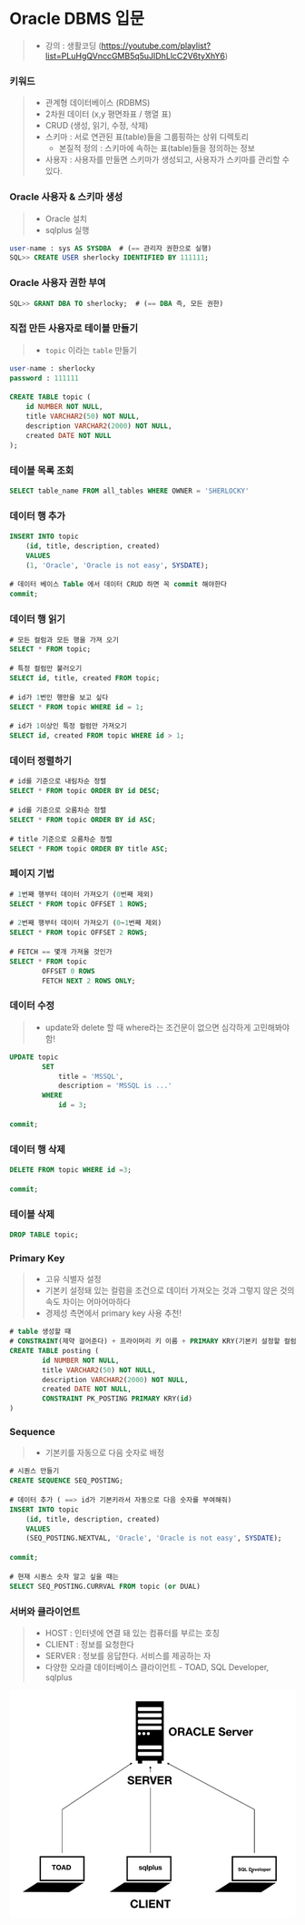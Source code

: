 # Oracle DBMS 입문



> - 강의 : 생활코딩 (https://youtube.com/playlist?list=PLuHgQVnccGMB5q5uJIDhLlcC2V6tyXhY6)



### 키워드

> - 관계형 데이터베이스 (RDBMS)
> - 2차원 데이터 (x,y 평면좌표 / 행열 표)
> - CRUD (생성, 읽기, 수정, 삭제)
> - 스키마 : 서로 연관된 표(table)들을 그룹핑하는 상위 디렉토리
>   - 본질적 정의 : 스키마에 속하는 표(table)들을 정의하는 정보
> - 사용자 : 사용자를 만들면 스키마가 생성되고, 사용자가 스키마를 관리할 수 있다.



### Oracle 사용자 & 스키마 생성

> - Oracle 설치
> - sqlplus 실행

```sql
user-name : sys AS SYSDBA  # (== 관리자 권한으로 실행)
SQL>> CREATE USER sherlocky IDENTIFIED BY 111111;
```



### Oracle 사용자 권한 부여

```sql
SQL>> GRANT DBA TO sherlocky;  # (== DBA 즉, 모든 권한)
```



### 직접 만든 사용자로 테이블 만들기

> - `topic` 이라는 `table` 만들기

```sql
user-name : sherlocky
password : 111111

CREATE TABLE topic (
	id NUMBER NOT NULL,
    title VARCHAR2(50) NOT NULL,
    description VARCHAR2(2000) NOT NULL,
    created DATE NOT NULL
);
```



### 테이블 목록 조회

```sql
SELECT table_name FROM all_tables WHERE OWNER = 'SHERLOCKY'
```



### 데이터 행 추가

```sql
INSERT INTO topic
	(id, title, description, created)
	VALUES
	(1, 'Oracle', 'Oracle is not easy', SYSDATE);
	
# 데이터 베이스 Table 에서 데이터 CRUD 하면 꼭 commit 해야한다
commit;
```



### 데이터 행 읽기

```sql
# 모든 컬럼과 모든 행을 가져 오기
SELECT * FROM topic;

# 특정 컬럼만 불러오기
SELECT id, title, created FROM topic;

# id가 1번인 행만을 보고 싶다
SELECT * FROM topic WHERE id = 1;

# id가 1이상인 특정 컬럼만 가져오기
SELECT id, created FROM topic WHERE id > 1;
```



### 데이터 정렬하기

```sql
# id를 기준으로 내림차순 정렬
SELECT * FROM topic ORDER BY id DESC;

# id를 기준으로 오름차순 정렬
SELECT * FROM topic ORDER BY id ASC;

# title 기준으로 오름차순 정렬
SELECT * FROM topic ORDER BY title ASC;
```



### 페이지 기법

```sql
# 1번째 행부터 데이터 가져오기 (0번째 제외)
SELECT * FROM topic OFFSET 1 ROWS;

# 2번째 행부터 데이터 가져오기 (0~1번째 제외)
SELECT * FROM topic OFFSET 2 ROWS;

# FETCH == 몇개 가져올 것인가
SELECT * FROM topic
		OFFSET 0 ROWS
		FETCH NEXT 2 ROWS ONLY;
```



### 데이터 수정

> - update와 delete 할 때 where라는 조건문이 없으면 심각하게 고민해봐야 함!

```sql
UPDATE topic
		SET
			title = 'MSSQL',
			description = 'MSSQL is ...'
		WHERE 
			id = 3;
			
commit;
```



### 데이터 행 삭제

```sql
DELETE FROM topic WHERE id =3;

commit;
```



### 테이블 삭제

```sql
DROP TABLE topic;
```



### Primary Key

> - 고유 식별자 설정
> - 기본키 설정돼 있는 컬럼을 조건으로 데이터 가져오는 것과 그렇지 않은 것의 속도 차이는 어마어마하다
> - 경제성 측면에서 primary key 사용 추천!

```sql
# table 생성할 때
# CONSTRAINT(제약 걸어준다) + 프라이머리 키 이름 + PRIMARY KRY(기본키 설정할 컬럼명)
CREATE TABLE posting (
		id NUMBER NOT NULL,
    	title VARCHAR2(50) NOT NULL,
    	description VARCHAR2(2000) NOT NULL,
    	created DATE NOT NULL,
    	CONSTRAINT PK_POSTING PRIMARY KRY(id)
)
```



### Sequence

> - 기본키를 자동으로 다음 숫자로 배정

```sql
# 시퀀스 만들기
CREATE SEQUENCE SEQ_POSTING;

# 데이터 추가 ( ==> id가 기본키라서 자동으로 다음 숫자를 부여해줘)
INSERT INTO topic
	(id, title, description, created)
	VALUES
	(SEQ_POSTING.NEXTVAL, 'Oracle', 'Oracle is not easy', SYSDATE);
	
commit;

# 현재 시퀀스 숫자 알고 싶을 때는
SELECT SEQ_POSTING.CURRVAL FROM topic (or DUAL)
```





### 서버와 클라이언트

> - HOST : 인터넷에 연결 돼 있는 컴퓨터를 부르는 호칭
> - CLIENT : 정보를 요청한다
> - SERVER : 정보를 응답한다. 서비스를 제공하는 자
> - 다양한 오라클 데이터베이스 클라이언트  - TOAD, SQL Developer, sqlplus

![image-20210616095550747](md-images/image-20210616095550747.png)

